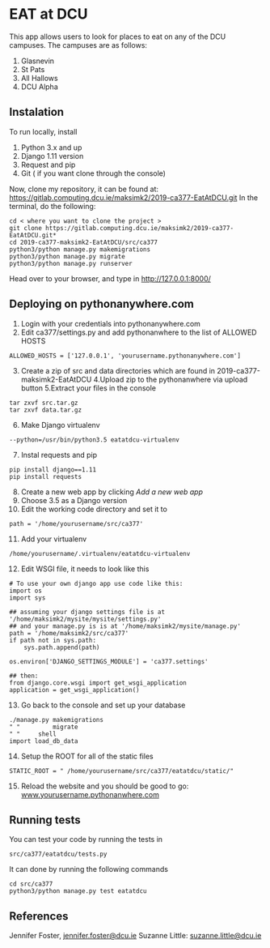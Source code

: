 # EAT at DCU

This app allows users to look for places to eat on any of the DCU campuses. The campuses are as follows: 
1. Glasnevin
2. St Pats
3. All Hallows
4. DCU Alpha

## Instalation 
To run locally, install

1. Python 3.x and up
2. Django 1.11 version
3. Request and pip
4. Git ( if you want clone through the console)

Now, clone my repository, it can be found at: https://gitlab.computing.dcu.ie/maksimk2/2019-ca377-EatAtDCU.git
In the terminal, do the following:
```
cd < where you want to clone the project > 
git clone https://gitlab.computing.dcu.ie/maksimk2/2019-ca377-EatAtDCU.git*
cd 2019-ca377-maksimk2-EatAtDCU/src/ca377 
python3/python manage.py makemigrations 
python3/python manage.py migrate 
python3/python manage.py runserver 
```
Head over to your browser, and type in http://127.0.0.1:8000/

## Deploying on pythonanywhere.com
1. Login with your credentials into pythonanywhere.com
2. Edit ca377/settings.py and add pythonanwhere to the list of ALLOWED HOSTS
```
ALLOWED_HOSTS = ['127.0.0.1', 'yourusername.pythonanywhere.com']
```
3. Create a zip of src and data directories which are found in 2019-ca377-maksimk2-EatAtDCU
4.Upload zip to the pythonanwhere via upload button
5.Extract your files in the console
```
tar zxvf src.tar.gz
tar zxvf data.tar.gz
```
6. Make Django virtualenv
```
--python=/usr/bin/python3.5 eatatdcu-virtualenv
```
7. Instal requests and pip
```
pip install django==1.11
pip install requests
```
8. Create a new web app by clicking *Add a new web app*
9. Choose 3.5 as a Django version
10. Edit the working code directory and set it to
```
path = '/home/yourusername/src/ca377'
```
11. Add your virtualenv
```
/home/yourusername/.virtualenv/eatatdcu-virtualenv
```
12. Edit WSGI file, it needs to look like this
```
# To use your own django app use code like this:
import os
import sys

## assuming your django settings file is at '/home/maksimk2/mysite/mysite/settings.py'
## and your manage.py is is at '/home/maksimk2/mysite/manage.py'
path = '/home/maksimk2/src/ca377'
if path not in sys.path:
    sys.path.append(path)

os.environ['DJANGO_SETTINGS_MODULE'] = 'ca377.settings'

## then:
from django.core.wsgi import get_wsgi_application
application = get_wsgi_application()
```
13. Go back to the console and set up your database
```
./manage.py makemigrations
" " 		migrate
" "		shell
import load_db_data
```
14. Setup the ROOT for all of the static files
```
STATIC_ROOT = "	/home/yourusername/src/ca377/eatatdcu/static/"
```
15. Reload the website and you should be good to go: 
www.yourusername.pythonanwhere.com


## Running tests
You can test your code by running the tests in
```
src/ca377/eatatdcu/tests.py
```
It can done by running the following commands
``` 
cd src/ca377
python3/python manage.py test eatatdcu
```

## References
Jennifer Foster, jennifer.foster@dcu.ie
Suzanne Little: suzanne.little@dcu.ie